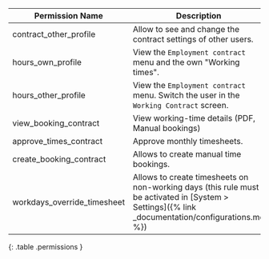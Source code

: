 
| Permission Name             | Description                                                                                                                                      |
|-----------------------------|--------------------------------------------------------------------------------------------------------------------------------------------------|
| contract_other_profile      | Allow to see and change the contract settings of other users.                                                                                    |
| hours_own_profile           | View the `Employment contract` menu and the own "Working times".                                                                                 |
| hours_other_profile         | View the `Employment contract` menu. Switch the user in the `Working Contract` screen.                                                           |
| view_booking_contract       | View working-time details (PDF, Manual bookings)                                                                                                 |
| approve_times_contract      | Approve monthly timesheets.                                                                                                                      |
| create_booking_contract     | Allows to create manual time bookings.                                                                                                           |
| workdays_override_timesheet | Allows to create timesheets on non-working days (this rule must be activated in [System > Settings]({% link _documentation/configurations.md %}) |
{: .table .permissions }
